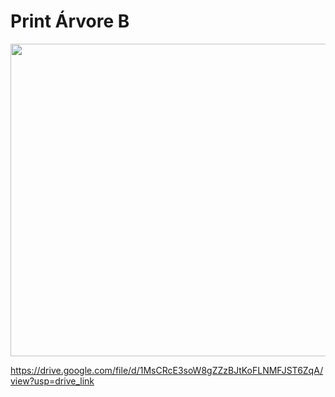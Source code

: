 # Print Árvore B

<p align="center">
  <img src="https://drive.google.com/uc?export=view&id=1MsCRcE3soW8gZZzBJtKoFLNMFJST6ZqA" height="500"  width="1100"/>
</p>

https://drive.google.com/file/d/1MsCRcE3soW8gZZzBJtKoFLNMFJST6ZqA/view?usp=drive_link
